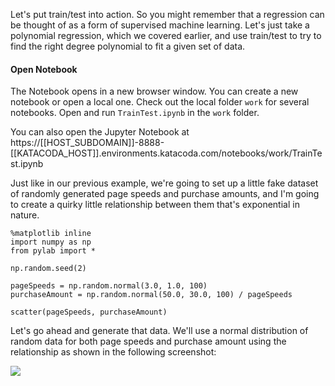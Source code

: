Let's put train/test into action. So you might remember that a regression can be thought of as a form of supervised machine learning. Let's just take a polynomial regression, which we covered earlier, and use train/test to try to find the right degree polynomial to fit a given set of data.

#### Open Notebook
The Notebook opens in a new browser window. You can create a new notebook or open a local one. Check out the local folder `work` for several notebooks. Open and run `TrainTest.ipynb` in the `work` folder.


You can also open the Jupyter Notebook at https://[[HOST_SUBDOMAIN]]-8888-[[KATACODA_HOST]].environments.katacoda.com/notebooks/work/TrainTest.ipynb


Just like in our previous example, we're going to set up a little fake dataset of randomly generated page speeds and purchase amounts, and I'm going to create a quirky little relationship between them that's exponential in nature.

```
%matplotlib inline 
import numpy as np 
from pylab import * 
 
np.random.seed(2) 
 
pageSpeeds = np.random.normal(3.0, 1.0, 100) 
purchaseAmount = np.random.normal(50.0, 30.0, 100) / pageSpeeds 
 
scatter(pageSpeeds, purchaseAmount) 
```

Let's go ahead and generate that data. We'll use a normal distribution of random data for both page speeds and purchase amount using the relationship as shown in the following screenshot:

![](https://github.com/fenago/katacoda-scenarios/raw/master/datascience-machine-learning/datascience-machine-learning-chapter-05-01/steps/10/1.jpg)
